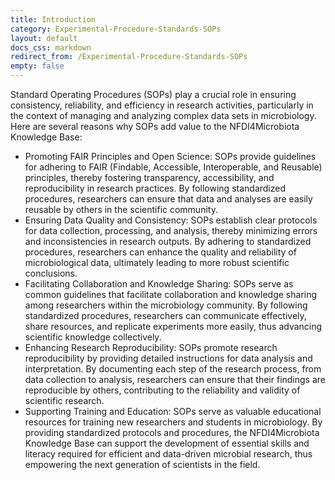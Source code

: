 ```yaml
---
title: Introduction
category: Experimental-Procedure-Standards-SOPs
layout: default
docs_css: markdown
redirect_from: /Experimental-Procedure-Standards-SOPs
empty: false
---
```


Standard Operating Procedures (SOPs) play a crucial role in ensuring consistency, reliability, and efficiency in research activities, particularly in the context of managing and analyzing complex data sets in microbiology. Here are several reasons why SOPs add value to the NFDI4Microbiota Knowledge Base:
-	Promoting FAIR Principles and Open Science: SOPs provide guidelines for adhering to FAIR (Findable, Accessible, Interoperable, and Reusable) principles, thereby fostering transparency, accessibility, and reproducibility in research practices. By following standardized procedures, researchers can ensure that data and analyses are easily reusable by others in the scientific community.
-	Ensuring Data Quality and Consistency: SOPs establish clear protocols for data collection, processing, and analysis, thereby minimizing errors and inconsistencies in research outputs. By adhering to standardized procedures, researchers can enhance the quality and reliability of microbiological data, ultimately leading to more robust scientific conclusions.
-	Facilitating Collaboration and Knowledge Sharing: SOPs serve as common guidelines that facilitate collaboration and knowledge sharing among researchers within the microbiology community. By following standardized procedures, researchers can communicate effectively, share resources, and replicate experiments more easily, thus advancing scientific knowledge collectively.
-	Enhancing Research Reproducibility: SOPs promote research reproducibility by providing detailed instructions for data analysis and interpretation. By documenting each step of the research process, from data collection to analysis, researchers can ensure that their findings are reproducible by others, contributing to the reliability and validity of scientific research.
-	Supporting Training and Education: SOPs serve as valuable educational resources for training new researchers and students in microbiology. By providing standardized protocols and procedures, the NFDI4Microbiota Knowledge Base can support the development of essential skills and literacy required for efficient and data-driven microbial research, thus empowering the next generation of scientists in the field.
